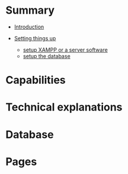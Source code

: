 # Summary

- [Introduction](./Introduction.md)

- [Setting things up](./setting_things_up.md)
  - [setup XAMPP or a server software](installing_XAMPP.md)
  - [setup the database](setting_the_database.md) 

# Capabilities

# Technical explanations
  # Database
  # Pages
